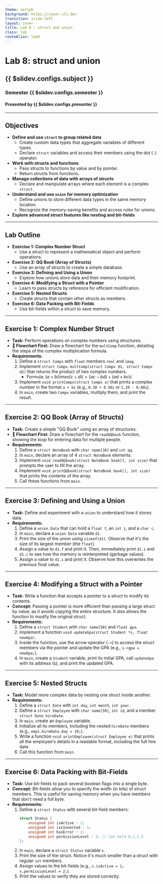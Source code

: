 ```yaml
---
theme: seriph
background: https://cover.sli.dev
transition: slide-left
layout: cover
title: Lab 8 - struct and union
class: lab
routeAlias: lab8
---
```


# Lab 8: struct and union
## {{ $slidev.configs.subject }}
### Semester {{ $slidev.configs.semester }}
#### Presented by {{ $slidev.configs.presenter }}

---

## Objectives

*   **Define and use `struct` to group related data**
    *   Create custom data types that aggregate variables of different types.
    *   Declare `struct` variables and access their members using the dot (`.`) operator.
*   **Work with structs and functions**
    *   Pass structs to functions by value and by pointer.
    *   Return structs from functions.
*   **Manage collections of data with arrays of structs**
    *   Declare and manipulate arrays where each element is a complex `struct`.
*   **Understand and use `union` for memory optimization**
    *   Define unions to store different data types in the same memory location.
    *   Recognize the memory-saving benefits and access rules for unions.
*   **Explore advanced struct features like nesting and bit-fields**

---

## Lab Outline

*   **Exercise 1: Complex Number Struct**
    *   Use a struct to represent a mathematical object and perform operations.
*   **Exercise 2: QQ Book (Array of Structs)**
    *   Use an array of structs to create a simple database.
*   **Exercise 3: Defining and Using a Union**
    *   Explore how unions store data and their memory footprint.
*   **Exercise 4: Modifying a Struct with a Pointer**
    *   Learn to pass structs by reference for efficient modification.
*   **Exercise 5: Nested Structs**
    *   Create structs that contain other structs as members.
*   **Exercise 6: Data Packing with Bit-Fields**
    *   Use bit-fields within a struct to save memory.

---

## Exercise 1: Complex Number Struct

*   **Task:** Perform operations on complex numbers using structures.
*   **📝 Flowchart First:** Draw a flowchart for the `multComp` function, detailing the steps of the complex multiplication formula.
*   **Requirements:**
    1.  Define a `struct Compx` with `float` members `real` and `imag`.
    2.  Implement `struct Compx multComp(struct Compx d1, struct Compx d2)` that returns the product of two complex numbers.
        *   Formula: $(a + bi) 	imes (c + di) = (ac - bd) + (ad + bc)i$.
    3.  Implement `void printCompx(struct Compx a)` that prints a complex number in the format `a + bi` (e.g., `0.30 + 0.50i` or `1.20 - 0.80i`).
    4.  In `main`, create two `Compx` variables, multiply them, and print the result.

---

## Exercise 2: QQ Book (Array of Structs)

*   **Task:** Create a simple "QQ Book" using an array of structures.
*   **📝 Flowchart First:** Draw a flowchart for the `readQQbook` function, showing the loop for entering data for multiple people.
*   **Requirements:**
    1.  Define a `struct NoteBook` with `char name[30]` and `int qq`.
    2.  In `main`, declare an array of 4 `struct NoteBook` elements.
    3.  Implement `void readQQbook(struct NoteBook book[], int size)` that prompts the user to fill the array.
    4.  Implement `void printQQbook(struct NoteBook book[], int size)` that prints the contents of the array.
    5.  Call these functions from `main`.

---

## Exercise 3: Defining and Using a Union

*   **Task:** Define and experiment with a `union` to understand how it stores data.
*   **Requirements:**
    1.  Define a `union Data` that can hold a `float f`, an `int i`, and a `char c`.
    2.  In `main`, declare a `union Data` variable `d1`.
    3.  Print the size of the union using `sizeof(d1)`. Observe that it's the size of its largest member (the `float`).
    4.  Assign a value to `d1.f` and print it. Then, immediately print `d1.i` and `d1.c` to see how the memory is reinterpreted (garbage values).
    5.  Assign a value to `d1.i` and print it. Observe how this overwrites the previous float value.

---

## Exercise 4: Modifying a Struct with a Pointer

*   **Task:** Write a function that accepts a pointer to a struct to modify its contents.
*   **Concept:** Passing a pointer is more efficient than passing a large struct by value, as it avoids copying the entire structure. It also allows the function to modify the original struct.
*   **Requirements:**
    1.  Define a `struct Student` with `char name[50]` and `float gpa`.
    2.  Implement a function `void updateGpa(struct Student *s, float newGpa)`.
    3.  Inside the function, use the arrow operator (`->`) to access the struct members via the pointer and update the GPA (e.g., `s->gpa = newGpa;`).
    4.  In `main`, create a `Student` variable, print its initial GPA, call `updateGpa` with its address (`&`), and print the updated GPA.

---

## Exercise 5: Nested Structs

*   **Task:** Model more complex data by nesting one struct inside another.
*   **Requirements:**
    1.  Define a `struct Date` with `int day`, `int month`, `int year`.
    2.  Define a `struct Employee` with `char name[50]`, `int id`, and a member `struct Date hireDate`.
    3.  In `main`, create an `Employee` variable.
    4.  Initialize all its members, including the nested `hireDate` members (e.g., `emp1.hireDate.day = 10;`).
    5.  Write a function `void printEmployee(struct Employee e)` that prints all the employee's details in a readable format, including the full hire date.
    6.  Call this function from `main`.

---

## Exercise 6: Data Packing with Bit-Fields

*   **Task:** Use bit-fields to pack several boolean flags into a single byte.
*   **Concept:** Bit-fields allow you to specify the width (in bits) of struct members. This is useful for saving memory when you have members that don't need a full byte.
*   **Requirements:**
    1.  Define a `struct Status` with several bit-field members:
        ```c
        struct Status {
            unsigned int isActive : 1;
            unsigned int isConnected : 1;
            unsigned int hasError : 1;
            unsigned int permissionLevel : 2; // Can hold 0,1,2,3
        };
        ```
    2.  In `main`, declare a `struct Status` variable `s`.
    3.  Print the size of the struct. Notice it's much smaller than a struct with regular `int` members.
    4.  Assign values to the bit-fields (e.g., `s.isActive = 1; s.permissionLevel = 2;`).
    5.  Print the values to verify they are stored correctly.


<div style="position:fixed;bottom:0;right:20px;padding-bottom:30px">
<Link to="assessment" title="Go to Assessment Rubric 📝"/>
</div>
